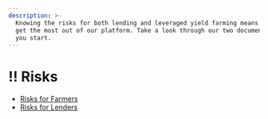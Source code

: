 ```yaml
---
description: >-
  Knowing the risks for both lending and leveraged yield farming means you can
  get the most out of our platform. Take a look through our two documents before
  you start.
---
```


# ‼ Risks

* [Risks for Farmers](https://docs.pembrock.finance/risks/risks-for-farmers)
* [Risks for Lenders](https://docs.pembrock.finance/risks/risks-for-lenders)
